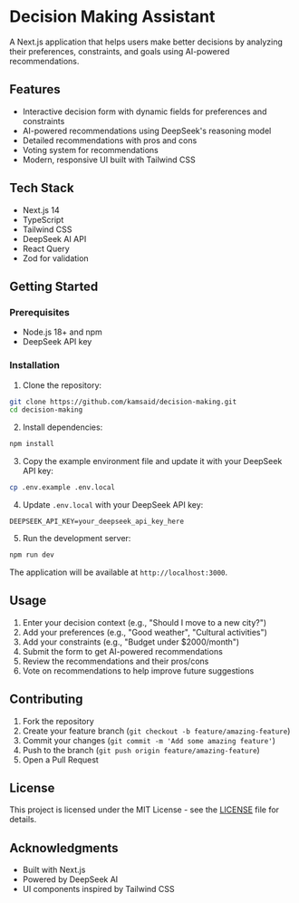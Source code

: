 # Decision Making Assistant

A Next.js application that helps users make better decisions by analyzing their preferences, constraints, and goals using AI-powered recommendations.

## Features

- Interactive decision form with dynamic fields for preferences and constraints
- AI-powered recommendations using DeepSeek's reasoning model
- Detailed recommendations with pros and cons
- Voting system for recommendations
- Modern, responsive UI built with Tailwind CSS

## Tech Stack

- Next.js 14
- TypeScript
- Tailwind CSS
- DeepSeek AI API
- React Query
- Zod for validation

## Getting Started

### Prerequisites

- Node.js 18+ and npm
- DeepSeek API key

### Installation

1. Clone the repository:
```bash
git clone https://github.com/kamsaid/decision-making.git
cd decision-making
```

2. Install dependencies:
```bash
npm install
```

3. Copy the example environment file and update it with your DeepSeek API key:
```bash
cp .env.example .env.local
```

4. Update `.env.local` with your DeepSeek API key:
```env
DEEPSEEK_API_KEY=your_deepseek_api_key_here
```

5. Run the development server:
```bash
npm run dev
```

The application will be available at `http://localhost:3000`.

## Usage

1. Enter your decision context (e.g., "Should I move to a new city?")
2. Add your preferences (e.g., "Good weather", "Cultural activities")
3. Add your constraints (e.g., "Budget under $2000/month")
4. Submit the form to get AI-powered recommendations
5. Review the recommendations and their pros/cons
6. Vote on recommendations to help improve future suggestions

## Contributing

1. Fork the repository
2. Create your feature branch (`git checkout -b feature/amazing-feature`)
3. Commit your changes (`git commit -m 'Add some amazing feature'`)
4. Push to the branch (`git push origin feature/amazing-feature`)
5. Open a Pull Request

## License

This project is licensed under the MIT License - see the [LICENSE](LICENSE) file for details.

## Acknowledgments

- Built with Next.js
- Powered by DeepSeek AI
- UI components inspired by Tailwind CSS
